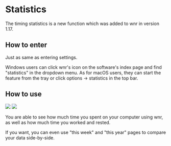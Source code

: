 # Statistics

The timing statistics is a new function which was added to wnr in version 1.17.

## How to enter

Just as same as entering settings.

Windows users can click wnr's icon on the software's index page and find "statistics" in the dropdown menu. As for macOS users, they can start the feature from the tray or click options -> statistics in the top bar.

## How to use

<img src="https://i.loli.net/2020/07/23/2jgEI9UPKQDhpWm.png" />

<img src="https://i.loli.net/2020/07/23/hs2Q6Rdu8a3GwKA.png" />

You are able to see how much time you spent on your computer using wnr, as well as how much time you worked and rested.

If you want, you can even use "this week" and "this year" pages to compare your data side-by-side.
